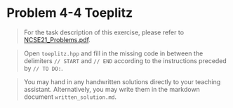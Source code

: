 # Problem 4-4 Toeplitz

> For the task description of this exercise, please refer to [NCSE21_Problems.pdf](
https://www.sam.math.ethz.ch/~grsam/NCSE21/HOMEWORK/NCSE21_Problems.pdf). 

> Open `toeplitz.hpp` and fill in the missing code in between the delimiters `// START` and `// END` according to the instructions preceded by `// TO DO:`.

> You may hand in any handwritten solutions directly to your teaching assistant. Alternatively, you may write them in the markdown document `written_solution.md`.
